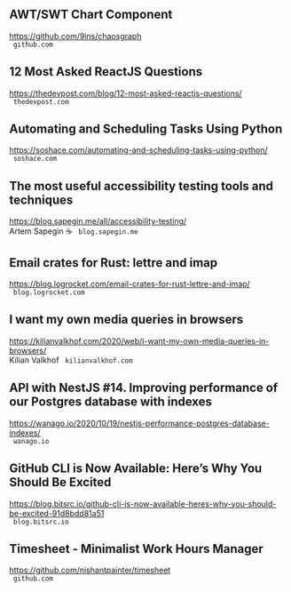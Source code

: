 ## AWT/SWT Chart Component  
https://github.com/9ins/chaosgraph  
 ` github.com`
  

## 12 Most Asked ReactJS Questions  
https://thedevpost.com/blog/12-most-asked-reactjs-questions/  
 ` thedevpost.com`
  

## Automating and Scheduling Tasks Using Python  
https://soshace.com/automating-and-scheduling-tasks-using-python/  
 ` soshace.com`
  

## The most useful accessibility testing tools and techniques  
https://blog.sapegin.me/all/accessibility-testing/  
Artem Sapegin ☕ ` blog.sapegin.me`
  

## Email crates for Rust: lettre and imap  
https://blog.logrocket.com/email-crates-for-rust-lettre-and-imap/  
 ` blog.logrocket.com`
  

## I want my own media queries in browsers  
https://kilianvalkhof.com/2020/web/i-want-my-own-media-queries-in-browsers/  
Kilian Valkhof ` kilianvalkhof.com`
  

## API with NestJS #14. Improving performance of our Postgres database with indexes  
https://wanago.io/2020/10/19/nestjs-performance-postgres-database-indexes/  
 ` wanago.io`
  

## GitHub CLI is Now Available: Here’s Why You Should Be Excited  
https://blog.bitsrc.io/github-cli-is-now-available-heres-why-you-should-be-excited-91d8bdd81a51  
 ` blog.bitsrc.io`
  

## Timesheet - Minimalist Work Hours Manager  
https://github.com/nishantpainter/timesheet  
 ` github.com`
  

